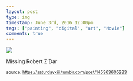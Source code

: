 ```yaml
---
layout: post
type: img
timestamp: June 3rd, 2016 12:00pm
tags: ["painting", "digital", "art", "Movie"]
comments: true
---
```

<img src="https://saturdayxiii.github.io/media/145363605283.jpg"/>

Missing Robert Z’Dar
 
  
<small>source: https://saturdayxiii.tumblr.com/post/145363605283</small>